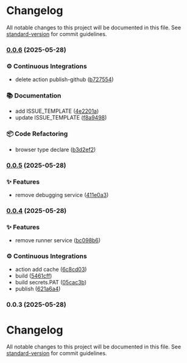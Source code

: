 # Changelog

All notable changes to this project will be documented in this file. See [standard-version](https://github.com/conventional-changelog/standard-version) for commit guidelines.

### [0.0.6](https://github.com/scrapeless-ai/scrapeless-sdk-node/compare/v0.0.5...v0.0.6) (2025-05-28)

### ⚙️ Continuous Integrations

- delete action publish-github ([b727554](https://github.com/scrapeless-ai/scrapeless-sdk-node/commit/b727554efbbe96d28ce39b094bc51f22c04c6e96))

### 📚 Documentation

- add ISSUE_TEMPLATE ([4e2201a](https://github.com/scrapeless-ai/scrapeless-sdk-node/commit/4e2201a3be83e0e0327be8f910b8cb7b60b12d54))
- update ISSUE_TEMPLATE ([f8a9498](https://github.com/scrapeless-ai/scrapeless-sdk-node/commit/f8a94985253364f97a3b3d702f1af212159f4f55))

### 📦 Code Refactoring

- browser type declare ([b3d2ef2](https://github.com/scrapeless-ai/scrapeless-sdk-node/commit/b3d2ef2d4889113584d1d4c1e393fd2303747592))

### [0.0.5](https://github.com/scrapeless-ai/scrapeless-sdk-node/compare/v0.0.4...v0.0.5) (2025-05-28)

### ✨ Features

- remove debugging service ([411e0a3](https://github.com/scrapeless-ai/scrapeless-sdk-node/commit/411e0a3ea5f611a46b51bc45b4abc3edcc5afd88))

### [0.0.4](https://github.com/scrapeless-ai/scrapeless-sdk-node/compare/v0.0.3...v0.0.4) (2025-05-28)

### ✨ Features

- remove runner service ([bc098b6](https://github.com/scrapeless-ai/scrapeless-sdk-node/commit/bc098b62492362e3750a40dc2e71fca5a0bd06e0))

### ⚙️ Continuous Integrations

- action add cache ([6c8cd03](https://github.com/scrapeless-ai/scrapeless-sdk-node/commit/6c8cd0367398a01c66052d5422edaa1607e106ec))
- build ([5461cff](https://github.com/scrapeless-ai/scrapeless-sdk-node/commit/5461cff6ff2f549cbad66dd964869bad83793968))
- build secrets.PAT ([05cac3b](https://github.com/scrapeless-ai/scrapeless-sdk-node/commit/05cac3bec8aff3f626996d34735fbdb87545080c))
- publish ([621a6a4](https://github.com/scrapeless-ai/scrapeless-sdk-node/commit/621a6a4f0c9788a4e8fb848c67e12f23853ccba1))

### 0.0.3 (2025-05-28)

# Changelog

All notable changes to this project will be documented in this file. See [standard-version](https://github.com/conventional-changelog/standard-version) for commit guidelines.
